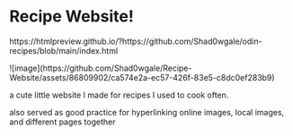 # Recipe Website!
<p> https://htmlpreview.github.io/?https://github.com/Shad0wgale/odin-recipes/blob/main/index.html <p>  
![image](https://github.com/Shad0wgale/Recipe-Website/assets/86809902/ca574e2a-ec57-426f-83e5-c8dc0ef283b9)

<p> a cute little website I made for recipes I used to cook often.</p>
<p> also served as good practice for hyperlinking online images, local images, and different pages together</p>
